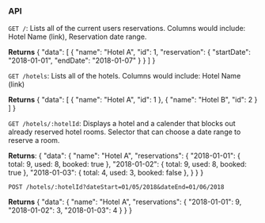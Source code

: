 ### API

`GET /`: Lists all of the current users reservations.  Columns would
include: Hotel Name (link), Reservation date range.

**Returns**
{
  "data": [
    {
      "name": "Hotel A",
      "id": 1,
      "reservation": {
        "startDate": "2018-01-01",
        "endDate": "2018-01-07"
      }
    }
  ]
}

`GET /hotels`: Lists all of the hotels. Columns would include: Hotel
Name (link)

**Returns**
{
  "data": [
    {
      "name": "Hotel A",
      "id": 1
    },
    {
      "name": "Hotel B",
      "id": 2
    }
  ]
}

`GET /hotels/:hotelId`: Displays a hotel and a calender that blocks out
already reserved hotel rooms.  Selector that can choose a date range to
reserve a room.

**Returns**:
{
  "data": {
    "name": "Hotel A",
    "reservations": {
      "2018-01-01": { total: 9, used: 8, booked: true },
      "2018-01-02": { total: 9, used: 8, booked: true },
      "2018-01-03": { total: 4, used: 3, booked: false },
    }
  }
}

`POST /hotels/:hotelId?dateStart=01/05/2018&dateEnd=01/06/2018`

**Returns**
{
  "data": {
    "name": "Hotel A",
     "reservations": {
        "2018-01-01": 9,
        "2018-01-02": 3,
        "2018-01-03": 4
      }
  }
}
